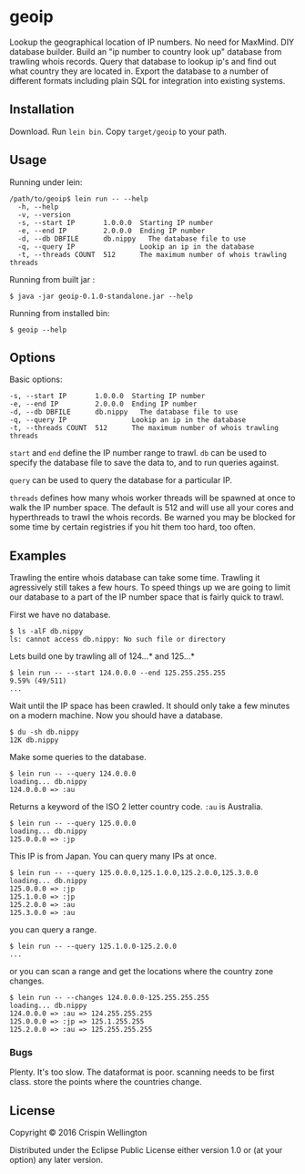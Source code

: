 # geoip

Lookup the geographical location of IP numbers. No need for
MaxMind. DIY database builder. Build an "ip number to country look up"
database from trawling whois records. Query that database to lookup
ip's and find out what country they are located in. Export the
database to a number of different formats including plain SQL for
integration into existing systems.

## Installation

Download. Run ```lein bin```. Copy ```target/geoip``` to your path.

## Usage

Running under lein:

    /path/to/geoip$ lein run -- --help
      -h, --help
      -v, --version
      -s, --start IP       1.0.0.0  Starting IP number
      -e, --end IP         2.0.0.0  Ending IP number
      -d, --db DBFILE      db.nippy   The database file to use
      -q, --query IP                Lookip an ip in the database
      -t, --threads COUNT  512      The maximum number of whois trawling threads

Running from built jar :

    $ java -jar geoip-0.1.0-standalone.jar --help

Running from installed bin:

    $ geoip --help

## Options

Basic options:

    -s, --start IP       1.0.0.0  Starting IP number
    -e, --end IP         2.0.0.0  Ending IP number
    -d, --db DBFILE      db.nippy   The database file to use
    -q, --query IP                Lookip an ip in the database
    -t, --threads COUNT  512      The maximum number of whois trawling threads

`start` and `end` define the IP number range to trawl. `db` can be
used to specify the database file to save the data to, and to run
queries against.

`query` can be used to query the database for a particular IP.

`threads` defines how many whois worker threads will be spawned at
once to walk the IP number space. The default is 512 and will use all
your cores and hyperthreads to trawl the whois records. Be warned you
may be blocked for some time by certain registries if you hit them too
hard, too often.

## Examples

Trawling the entire whois database can take some time. Trawling it
agressively still takes a few hours. To speed things up we are going
to limit our database to a part of the IP number space that is fairly
quick to trawl.

First we have no database.

    $ ls -alF db.nippy
    ls: cannot access db.nippy: No such file or directory

Lets build one by trawling all of 124.*.*.* and 125.*.*.*

    $ lein run -- --start 124.0.0.0 --end 125.255.255.255
    9.59% (49/511)
    ...

Wait until the IP space has been crawled. It should only take a few
minutes on a modern machine. Now you should have a database.

    $ du -sh db.nippy
    12K	db.nippy

Make some queries to the database.

    $ lein run -- --query 124.0.0.0
    loading... db.nippy
    124.0.0.0 => :au

Returns a keyword of the ISO 2 letter country code. `:au` is Australia.

    $ lein run -- --query 125.0.0.0
    loading... db.nippy
    125.0.0.0 => :jp

This IP is from Japan.
You can query many IPs at once.

    $ lein run -- --query 125.0.0.0,125.1.0.0,125.2.0.0,125.3.0.0
    loading... db.nippy
    125.0.0.0 => :jp
    125.1.0.0 => :jp
    125.2.0.0 => :au
    125.3.0.0 => :au

you can query a range.

    $ lein run -- --query 125.1.0.0-125.2.0.0
    ...

or you can scan a range and get the locations where the country zone changes.

    $ lein run -- --changes 124.0.0.0-125.255.255.255
    loading... db.nippy
    124.0.0.0 => :au => 124.255.255.255
    125.0.0.0 => :jp => 125.1.255.255
    125.2.0.0 => :au => 125.255.255.255

### Bugs

Plenty. It's too slow. The dataformat is poor. scanning needs to be
first class. store the points where the countries change.

## License

Copyright © 2016 Crispin Wellington

Distributed under the Eclipse Public License either version 1.0 or (at
your option) any later version.
